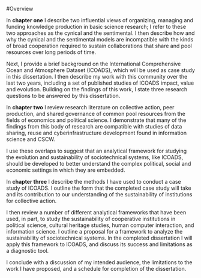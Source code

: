 #Overview

In **chapter one** I describe two influential views of organizing, managing and funding knowledge production in basic science research; I refer to these two approaches as the cynical and the sentimental. I then describe how and why the cynical and the sentimental models are incompatible with the kinds of broad cooperation required to sustain collaborations that share and pool resources over long periods of time. 

Next, I provide a brief background on the International Comprehensive Ocean and Atmosphere Dataset (ICOADS), which will be used as case study in this dissertation. I then describe my work with this community over the last two years, including a set of published studies of ICOADS impact, value and evolution. Building on the findings of this work, I state three research questions to be answered by this dissertation.

In **chapter two** I review research literature on collective action, peer production, and shared governance of common pool resources from the fields of economics and political science. I demonstrate that many of the findings from this body of research are compatible with studies of data sharing, reuse and cyberinfrastructure development found in information science and CSCW.  

I use these overlaps to suggest that an analytical framework for studying the evolution and sustainability of sociotechnical systems, like ICOADS, should be developed to better understand the complex political, social and economic settings in which they are embedded.

In **chapter three** I describe the methods I have used to conduct a case study of ICOADS. I outline the form that the completed case study will take and its contribution to our understanding of the sustainability of institutions for collective action. 

I then review a number of different analytical frameworks that have been used, in part, to study the sustainability of cooperative institutions in political science, cultural heritage studies, human computer interaction, and information science. I outline a proposal for a framework to analyze the sustainability of sociotechnical systems. In the completed dissertation I will apply this framework to ICOADS, and discuss its success and limitations as a diagnostic tool.   

I conclude with a discussion of my intended audience, the limitations to the work I have proposed, and a schedule for completion of the dissertation.
